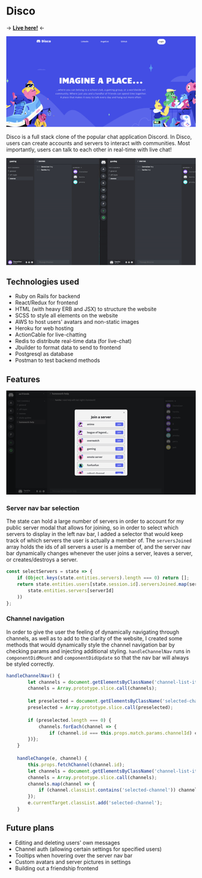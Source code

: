 # Disco

-> **[Live here!](https://disc-o.herokuapp.com/#/)** <-

![splash](https://raw.githubusercontent.com/ggharsha/disco/main/README-images/disco-splash.png)

Disco is a full stack clone of the popular chat application Discord. In Disco, users can create accounts and servers to interact with communities. Most importantly, users can talk to each other in real-time with live chat!

![live-chat](https://raw.githubusercontent.com/ggharsha/disco/main/README-images/disco-demo.gif)

## Technologies used
* Ruby on Rails for backend
* React/Redux for frontend
* HTML (with heavy ERB and JSX) to structure the website
* SCSS to style all elements on the website
* AWS to host users' avatars and non-static images
* Heroku for web hosting
* ActionCable for live-chatting
* Redis to distribute real-time data (for live-chat)
* Jbuilder to format data to send to frontend
* Postgresql as database
* Postman to test backend methods

## Features

![public channels](https://raw.githubusercontent.com/ggharsha/disco/main/README-images/disco-public.png)

### Server nav bar selection
The state can hold a large number of servers in order to account for my public server modal that allows for joining, so in order to select which servers to display in the left nav bar, I added a selector that would keep track of which servers the user is actually a member of. The `serversJoined` array holds the ids of all servers a user is a member of, and the server nav bar dynamically changes whenever the user joins a server, leaves a server, or creates/destroys a server.

```js
const selectServers = state => {
    if (Object.keys(state.entities.servers).length === 0) return [];
    return state.entities.users[state.session.id].serversJoined.map(serverId => (
        state.entities.servers[serverId]
    ))
};
```

### Channel navigation
In order to give the user the feeling of dynamically navigating through channels, as well as to add to the clarity of the website, I created some methods that would dynamically style the channel navigation bar by checking params and injecting additional styling. `handleChannelNav` runs in `componentDidMount` and `componentDidUpdate` so that the nav bar will always be styled correctly.

```js
handleChannelNav() {
        let channels = document.getElementsByClassName('channel-list-item');
        channels = Array.prototype.slice.call(channels);

        let preselected = document.getElementsByClassName('selected-channel');
        preselected = Array.prototype.slice.call(preselected);

        if (preselected.length === 0) {
            channels.forEach(channel => {
                if (channel.id === this.props.match.params.channelId) channel.classList.add('selected-channel');
        })};
    }

    handleChange(e, channel) {
        this.props.fetchChannel(channel.id);
        let channels = document.getElementsByClassName('channel-list-item');
        channels = Array.prototype.slice.call(channels);
        channels.map(channel => {
            if (channel.classList.contains('selected-channel')) channel.classList.remove('selected-channel')
        });
        e.currentTarget.classList.add('selected-channel');
    }
```

## Future plans
* Editing and deleting users' own messages
* Channel auth (allowing certain settings for specified users)
* Tooltips when hovering over the server nav bar
* Custom avatars and server pictures in settings
* Building out a friendship frontend
